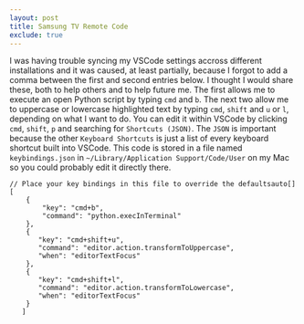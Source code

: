 ```yaml
---
layout: post
title: Samsung TV Remote Code
exclude: true
---
```


I was having trouble syncing my VSCode settings accross different installations and it was caused, at least partially, because I forgot to add a comma between the first and second entries below. I thought I would share these, both to help others and to help future me. The first allows me to execute an open Python script by typing `cmd` and `b`. The next two allow me to uppercase or lowercase highlighted text by typing `cmd`, `shift` and `u` or `l`, depending on what I want to do. You can edit it within VSCode by clicking `cmd`, `shift`, `p` and searching for `Shortcuts (JSON)`. The `JSON` is important because the other `Keyboard Shortcuts` is just a list of every keyboard shortcut built into VSCode. This code is stored in a file named `keybindings.json` in `~/Library/Application Support/Code/User` on my Mac so you could probably edit it directly there.

```
// Place your key bindings in this file to override the defaultsauto[]
[
    {
        "key": "cmd+b",
        "command": "python.execInTerminal"
    },
    {
       "key": "cmd+shift+u",
       "command": "editor.action.transformToUppercase",
       "when": "editorTextFocus"
    },
    {
       "key": "cmd+shift+l",
       "command": "editor.action.transformToLowercase",
       "when": "editorTextFocus"
    }
   ]
```
